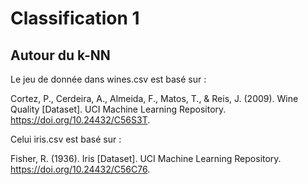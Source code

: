 # Classification 1

## Autour du k-NN

Le jeu de donnée dans wines.csv est basé sur :

Cortez, P., Cerdeira, A., Almeida, F., Matos, T., & Reis, J. (2009). Wine Quality [Dataset]. UCI Machine Learning Repository. https://doi.org/10.24432/C56S3T.

Celui iris.csv est basé sur :

Fisher, R. (1936). Iris [Dataset]. UCI Machine Learning Repository. https://doi.org/10.24432/C56C76.